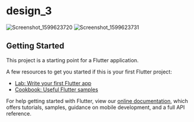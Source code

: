 # design_3

![Screenshot_1599623720](https://user-images.githubusercontent.com/45083824/92552890-e1269700-f28b-11ea-8aa4-165f538fb3f4.png)
![Screenshot_1599623731](https://user-images.githubusercontent.com/45083824/92552893-e2f05a80-f28b-11ea-9db4-1a2d1c81e6ed.png)

## Getting Started

This project is a starting point for a Flutter application.

A few resources to get you started if this is your first Flutter project:

- [Lab: Write your first Flutter app](https://flutter.dev/docs/get-started/codelab)
- [Cookbook: Useful Flutter samples](https://flutter.dev/docs/cookbook)

For help getting started with Flutter, view our
[online documentation](https://flutter.dev/docs), which offers tutorials,
samples, guidance on mobile development, and a full API reference.

